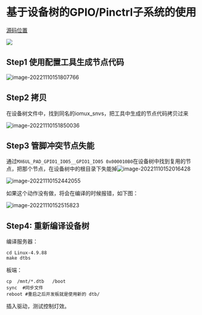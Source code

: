 # 基于设备树的GPIO/Pinctrl子系统的使用

[源码位置](https://github1s.com/axyzzsq/LinuxDriver/blob/main/05_gpio_and_pinctrl/01_led/leddrv.c)

 ![](https://pic-1304959529.cos.ap-guangzhou.myqcloud.com/DB/gpio子系统.drawio.png)

## Step1 使用配置工具生成节点代码

![image-20221110151807766](https://pic-1304959529.cos.ap-guangzhou.myqcloud.com/DB/image-20221110151807766.png)



## Step2 拷贝

在设备树文件中，找到同名的iomux_snvs，把工具中生成的节点代码拷贝过来

 ![image-20221110151850036](https://pic-1304959529.cos.ap-guangzhou.myqcloud.com/DB/image-20221110151850036.png)

## Step3 管脚冲突节点失能

 通过`MX6UL_PAD_GPIO1_IO05__GPIO1_IO05 0x000010B0`在设备树中找到复用的节点，把那个节点，在设备树中的根目录下失能掉![image-20221110152016428](https://pic-1304959529.cos.ap-guangzhou.myqcloud.com/DB/image-20221110152016428.png)

 ![image-20221110152442055](https://pic-1304959529.cos.ap-guangzhou.myqcloud.com/DB/image-20221110152442055.png)

如果这个动作没有做，将会在编译的时候报错，如下图：

![image-20221110152515823](https://pic-1304959529.cos.ap-guangzhou.myqcloud.com/DB/image-20221110152515823.png)

## Step4: 重新编译设备树

编译服务器：

```shell
cd Linux-4.9.88
make dtbs
```

板端：

```shell
cp  /mnt/*.dtb   /boot
sync  #同步文件
reboot #重启之后开发板就是使用新的 dtb/
```

插入驱动，测试控制灯效。